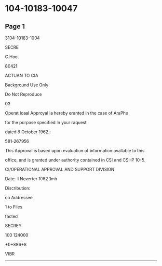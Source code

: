 # 104-10183-10047

## Page 1

3104-10183-1004

SECRE

C.Hoo.

80421

ACTUAN TO CIA

Background Use Only

Do Not Reproduce

03

Operat loaal Approyal la hereby eranted in the case of AraPhe

for the purpose specified In your raquest

dated 8 October 1962.:

581-267956

This Approval is based upon evaluation of information avallable to this

office, and is granted under authority contained in CSI and CSI-P 10-5.

CI/OPERATIONAL APPROVAL AND SUPPORT DIVISION

Date: ll Neverter 1062 1mh

Discribution:

co Addressee

1 to Files

facted

SECREY

100 124000

+0+886+8

VIBR

---

